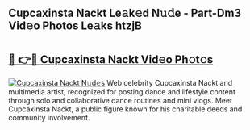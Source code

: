 ## Cupcaxinsta Nackt Le𝚊k𝚎d N𝚞𝚍e - Part-Dm3 Vid𝚎o Photos Le𝚊ks htzjB

# <h2><a href="http://fb7h73.evod.top/?m=Cupcaxinsta+Nackt">🔗 👉🔴 Cupcaxinsta Nackt Vid𝚎o Ph𝚘t𝚘s</a></h2>

[![Cupcaxinsta Nackt N𝚞d𝚎s](https://i.imgur.com/8V9OHl7.gif)](http://fb7h73.evod.top/?m=Cupcaxinsta+Nackt)
Web celebrity Cupcaxinsta Nackt and multimedia artist, recognized for posting dance and lifestyle content through solo and collaborative dance routines and mini vlogs. Meet Cupcaxinsta Nackt, a public figure known for his charitable deeds and community involvement. 
